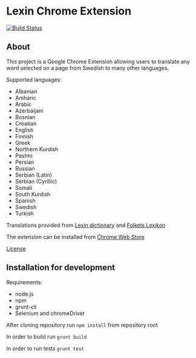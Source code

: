 # Lexin Chrome Extension
[![Build Status](https://travis-ci.org/SergVro/Lexin-dictionary-Chrome-Extension.svg?branch=master)](https://travis-ci.org/SergVro/Lexin-dictionary-Chrome-Extension)
## About
This project is a Google Chrome Extension allowing users to translate any word selected on a page from Swedish to many other languages.

Supported languages:

- Albanian
- Amharic
- Arabic
- Azerbaijani
- Bosnian
- Croatian
- English
- Finnish
- Greek
- Northern Kurdish
- Pashto
- Persian
- Russian
- Serbian (Latin)
- Serbian (Cyrillic)
- Somali
- South Kurdish
- Spanish
- Swedish
- Turkish

Translations provided from [Lexin dictionary](http://lexin2.nada.kth.se/lexin/) and [Folkets Lexikon](http://folkets-lexikon.csc.kth.se/folkets/)

The extension can be installed from [Chrome Web Store](http://chrome.google.com/webstore/detail/lexin-dictionary/jeipbgbikoomhlkkkcjamdbanfhidebd)

[License](./LICENSE.txt)

## Installation for development

Requirements:
- node.js
- npm
- grunt-cli
- Selenium and chromeDriver

After cloning repository run `npm install` from repository root 

In order to build run `grunt build`
 
In order to run tests `grunt test`

 